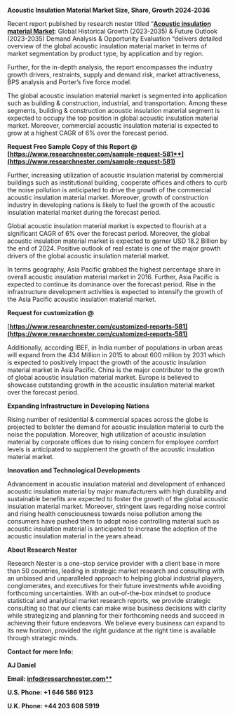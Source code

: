﻿**Acoustic Insulation Material Market Size, Share, Growth 2024-2036**

Recent report published by research nester titled “[**Acoustic insulation material Market**](https://www.researchnester.com/reports/acoustic-insulation-material-market/581): Global Historical Growth (2023-2035) & Future Outlook (2023-2035) Demand Analysis & Opportunity Evaluation “delivers detailed overview of the global acoustic insulation material market in terms of market segmentation by product type, by application and by region.

Further, for the in-depth analysis, the report encompasses the industry growth drivers, restraints, supply and demand risk, market attractiveness, BPS analysis and Porter’s five force model.

The global acoustic insulation material market is segmented into application such as building & construction, industrial, and transportation. Among these segments, building & construction acoustic insulation material segment is expected to occupy the top position in global acoustic insulation material market. Moreover, commercial acoustic insulation material is expected to grow at a highest CAGR of 6% over the forecast period.

**Request Free Sample Copy of this Report @ [https://www.researchnester.com/sample-request-581**](https://www.researchnester.com/sample-request-581)**

Further, increasing utilization of acoustic insulation material by commercial buildings such as institutional building, cooperate offices and others to curb the noise pollution is anticipated to drive the growth of the commercial acoustic insulation material market. Moreover, growth of construction industry in developing nations is likely to fuel the growth of the acoustic insulation material market during the forecast period.

Global acoustic insulation material market is expected to flourish at a significant CAGR of 6% over the forecast period. Moreover, the global acoustic insulation material market is expected to garner USD 18.2 Billion by the end of 2024. Positive outlook of real estate is one of the major growth drivers of the global acoustic insulation material market.

In terms geography, Asia Pacific grabbed the highest percentage share in overall acoustic insulation material market in 2016. Further, Asia Pacific is expected to continue its dominance over the forecast period. Rise in the infrastructure development activities is expected to intensify the growth of the Asia Pacific acoustic insulation material market.

**Request for customization @**

[**https://www.researchnester.com/customized-reports-581](https://www.researchnester.com/customized-reports-581)** 

Additionally, according IBEF, in India number of populations in urban areas will expand from the 434 Million in 2015 to about 600 million by 2031 which is expected to positively impact the growth of the acoustic insulation material market in Asia Pacific. China is the major contributor to the growth of global acoustic insulation material market. Europe is believed to showcase outstanding growth in the acoustic insulation material market over the forecast period.

**Expanding Infrastructure in Developing Nations**

Rising number of residential & commercial spaces across the globe is projected to bolster the demand for acoustic insulation material to curb the noise the population. Moreover, high utilization of acoustic insulation material by corporate offices due to rising concern for employee comfort levels is anticipated to supplement the growth of the acoustic insulation material market.

**Innovation and Technological Developments**                            

Advancement in acoustic insulation material and development of enhanced acoustic insulation material by major manufacturers with high durability and sustainable benefits are expected to foster the growth of the global acoustic insulation material market. Moreover, stringent laws regarding noise control and rising health consciousness towards noise pollution among the consumers have pushed them to adopt noise controlling material such as acoustic insulation material is anticipated to increase the adoption of the acoustic insulation material in the years ahead.

**About Research Nester**

Research Nester is a one-stop service provider with a client base in more than 50 countries, leading in strategic market research and consulting with an unbiased and unparalleled approach to helping global industrial players, conglomerates, and executives for their future investments while avoiding forthcoming uncertainties. With an out-of-the-box mindset to produce statistical and analytical market research reports, we provide strategic consulting so that our clients can make wise business decisions with clarity while strategizing and planning for their forthcoming needs and succeed in achieving their future endeavors. We believe every business can expand to its new horizon, provided the right guidance at the right time is available through strategic minds.

**Contact for more Info:**

**AJ Daniel**

**Email: [info@researchnester.com**](mailto:info@researchnester.com)**

**U.S. Phone: +1 646 586 9123** 

**U.K. Phone: +44 203 608 5919**
